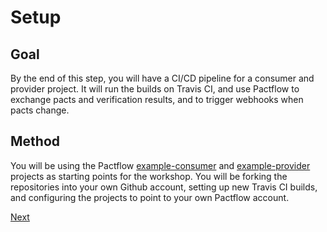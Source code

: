 # Setup

## Goal

By the end of this step, you will have a CI/CD pipeline for a consumer and provider project. It will run the builds on Travis CI, and use Pactflow to exchange pacts and verification results, and to trigger webhooks when pacts change.

## Method

You will be using the Pactflow [example-consumer][example-consumer] and [example-provider][example-provider] projects as starting points for the workshop. You will be forking the repositories into your own Github account, setting up new Travis CI builds, and configuring the projects to point to your own Pactflow account.

[Next](./02_prerequisites.md)

[example-consumer]: https://github.com/pactflow/example-consumer
[example-provider]: https://github.com/pactflow/example-provider
